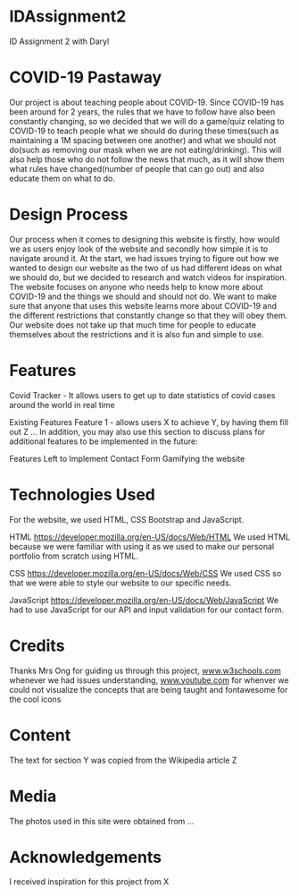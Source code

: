 # IDAssignment2
ID Assignment 2 with Daryl


# COVID-19 Pastaway


Our project is about teaching people about COVID-19. Since COVID-19 has been around for 2 years, the rules that we have to follow have also been constantly changing, so we decided that we will do a game/quiz relating to COVID-19 to teach people what we should do during these times(such as maintaining a 1M spacing between one another) and what we should not do(such as removing our mask when we are not eating/drinking). This will also help those who do not follow the news that much, as it will show them what rules have changed(number of people that can go out) and also educate them on what to do.



# Design Process

Our process when it comes to designing this website is firstly, how would we as users enjoy look of the website and secondly how simple it is to navigate around it. At the start, we had issues trying to figure out how we wanted to design our website as the two of us had different ideas on what we should do, but we decided to research and watch videos for inspiration. The website focuses on anyone who needs help to know more about COVID-19 and the things we should and should not do. We want to make sure that anyone that uses this website learns more about COVID-19 and the different restrictions that constantly change so that they will obey them. Our website does not take up that much time for people to educate themselves about the restrictions and it is also fun and simple to use.

# Features
Covid Tracker - It allows users to get up to date statistics of covid cases around the world in real time

Existing Features
Feature 1 - allows users X to achieve Y, by having them fill out Z
...
In addition, you may also use this section to discuss plans for additional features to be implemented in the future:

Features Left to Implement
Contact Form
Gamifying the website

# Technologies Used
For the website, we used HTML, CSS Bootstrap and JavaScript.

HTML https://developer.mozilla.org/en-US/docs/Web/HTML We used HTML because we were familiar with using it as we used to make our personal portfolio from scratch using HTML. 

CSS https://developer.mozilla.org/en-US/docs/Web/CSS We used CSS so that we were able to style our website to our specific needs.

JavaScript https://developer.mozilla.org/en-US/docs/Web/JavaScript We had to use JavaScript for our API and input validation for our contact form.

# Credits
Thanks Mrs Ong for guiding us through this project, www.w3schools.com whenever we had issues understanding, www.youtube.com for whenver we could not visualize the concepts that are being taught and fontawesome for the cool icons
# Content
The text for section Y was copied from the Wikipedia article Z
# Media
The photos used in this site were obtained from ...
# Acknowledgements
I received inspiration for this project from X
